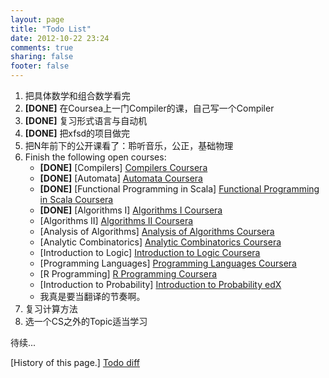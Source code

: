```yaml
---
layout: page
title: "Todo List"
date: 2012-10-22 23:24
comments: true
sharing: false
footer: false
---
```


1. 把具体数学和组合数学看完
2. **[DONE]** 在Coursea上一门Compiler的课，自己写一个Compiler
3. **[DONE]** 复习形式语言与自动机
4. **[DONE]** 把xfsd的项目做完
5. 把N年前下的公开课看了：聆听音乐，公正，基础物理
6. Finish the following open courses:
	- **[DONE]** [Compilers] [Compilers Coursera]
	- **[DONE]** [Automata] [Automata Coursera]
	- **[DONE]** [Functional Programming in Scala] [Functional Programming in Scala Coursera]
	- **[DONE]** [Algorithms I] [Algorithms I Coursera]
	- [Algorithms II] [Algorithms II Coursera]
	- [Analysis of Algorithms] [Analysis of Algorithms Coursera]
	- [Analytic Combinatorics] [Analytic Combinatorics Coursera]
	- [Introduction to Logic] [Introduction to Logic Coursera]
	- [Programming Languages] [Programming Languages Coursera]
	- [R Programming] [R Programming Coursera]
	- [Introduction to Probability] [Introduction to Probability edX]
	- 我真是要当翻译的节奏啊。
7. 复习计算方法
8. 选一个CS之外的Topic适当学习


待续...

[History of this page.] [Todo diff]


[Todo diff]: /todo-list/todo-diff/
[Compilers Coursera]: https://class.coursera.org/course/compilers "Coursera"
[Automata Coursera]: https://class.coursera.org/course/automata "Cousera"
[Functional Programming in Scala Coursera]: https://class.coursera.org/course/progfun "Coursera"
[Algorithms I Coursera]: https://class.coursera.org/course/algs4partI "Coursera"
[Algorithms II Coursera]: https://class.coursera.org/course/algs4partII "Coursera"
[Analysis of Algorithms Coursera]: https://class.coursera.org/course/aofa "Cousera"
[Analytic Combinatorics Coursera]: https://class.coursera.org/course/ac "Cousera"
[Introduction to Logic Coursera]: https://www.coursera.org/course/intrologic "Cousera"
[Programming Languages Coursera]: https://www.coursera.org/course/proglang "Coursera"
[R Programming Coursera]: https://www.coursera.org/course/rprog "Coursera"
[Introduction to Probability edX]: https://courses.edx.org/courses/MITx/6.00.1x/3T2013/info "edX"

